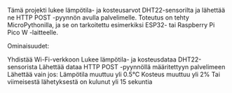 Tämä projekti lukee lämpötila- ja kosteusarvot DHT22-sensorilta ja lähettää ne HTTP POST -pyynnön avulla palvelimelle. Toteutus on tehty MicroPythonilla, ja se on tarkoitettu esimerkiksi ESP32- tai Raspberry Pi Pico W -laitteelle.

Ominaisuudet:

  Yhdistää Wi-Fi-verkkoon
  Lukee lämpötila- ja kosteusdataa DHT22-sensorista
  Lähettää dataa HTTP POST -pyynnöllä määritettyyn palvelimeen
  Lähettää vain jos:
  Lämpötila muuttuu yli 0.5°C
  Kosteus muuttuu yli 2%
  Tai viimeisestä lähetyksestä on kulunut yli 15 sekuntia

